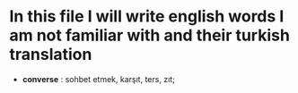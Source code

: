 # In this file I will write english words I am not familiar with and their turkish translation

- **converse** : sohbet etmek, karşıt, ters, zıt;